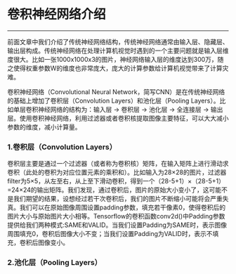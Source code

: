# 卷积神经网络介绍
---
前面文章中我们介绍了传统神经网络结构，传统神经网络通常由输入层、隐藏层、输出层构成。传统神经网络在处理计算机视觉时遇到的一个主要问题就是输入层维度很大。比如一张1000x1000x3的图片，神经网络输入层的维度达到300万，随之使得权重参数W的维度也非常庞大，庞大的计算参数给计算机视觉带来了计算灾难。

卷积神经网络（Convolutional Neural Network，简写CNN）是在传统神经网络的基础上增加了卷积层（Convolution Layers）和池化层（Pooling Layers）。比如单层卷积神经网络的结构为：输入层 → 卷积层 → 池化层 → 全连接层 → 输出层。使用卷积神经网络，利用过滤器或者卷积核提取图像主要特征，可以大大减小参数的维度，减小计算量。

### 1.卷积层（Convolution Layers）
卷积层主要是通过一个过滤器（或者称为卷积核）矩阵，在输入矩阵上进行滑动求卷积（此处的卷积为对应位置元素的乘积和）。比如输入为28×28的图片，过滤器filter为5×5，从左至右，从上至下滑动卷积，得到一个（28-5+1）×（28-5+1）=24×24的输出矩阵。我们发现，通过卷积后，图片的原始大小变小了，这可能不是我们期望的结果，设想经过若干次卷积后，我们的图片不断缩小可能将会严重失真。我们可以在原始图像周围设置padding参数，填充若干像素0，使得卷积后的图片大小与原始图片大小相等。Tensorflow的卷积函数conv2d()中Padding参数提供给我们两种模式:SAME和VALID。当我们设置Padding为SAME时，表示图像周围填充0，卷积后图像大小不变；当我们设置Padding为VALID时，表示不填充，卷积后图像变小。

### 2.池化层（Pooling Layers）
